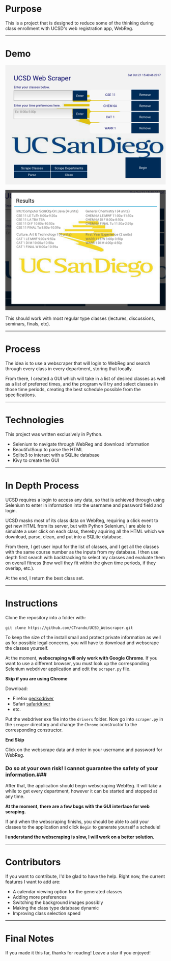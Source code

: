 # Purpose

This is a project that is designed to reduce some of the thinking during class enrollment with UCSD's web registration app, WebReg.

---
# Demo

![demo_img_1](images/demo_img_1.png)

![demo_img_2](images/demo_img_2.png)


This should work with most regular type classes (lectures,
discussions, seminars, finals, etc).

---

# Process
The idea is to use a webscraper that will login to WebReg and search through every class in every department, storing that locally.

From there, I created a GUI which will take in a list of desired classes as well as a list of preferred times, and the program will try and select classes in those time periods, creating the best schedule possible from the specifications.

---
# Technologies
This project was written exclusively in Python.
* Selenium to navigate through WebReg and download information
* BeautifulSoup to parse the HTML
* Sqlite3 to interact with a SQLite database
* Kivy to create the GUI

---
# In Depth Process
UCSD requires a login to access any data, so that is achieved through using Selenium to enter in information into the username and password field and login.

UCSD masks most of its class data on WebReg, requiring a click event to get new HTML from its server, but with Python Selenium, I are able to simulate a user click on each class, thereby aquiring all the HTML which we download, parse, clean, and put into a SQLite database.

From there, I get user input for the list of classes, and I get all the classes with the same course number as the inputs from my database. I then use depth first search with backtracking to select my classes and evaluate them on overall fitness (how well they fit within the given time periods, if they overlap, etc.).

At the end, I return the best class set.

---
# Instructions

Clone the repository into a folder with:

`git clone https://github.com/CTrando/UCSD_Webscraper.git`

To keep the size of the install small and protect private information as well as for possible legal concerns, you will have to download and webscrape the classes yourself.

At the moment, **webscraping will only work with Google Chrome**. If you want to use a different browser, you must look up the corresponding Selenium webdriver application and edit the `scraper.py` file.

**Skip if you are using Chrome**

Download:

* Firefox [geckodriver](https://github.com/mozilla/geckodriver/releases)
* Safari [safaridriver](https://github.com/SeleniumHQ/selenium/wiki/SafariDriver)
* etc.

Put the webdriver exe file into the `drivers` folder.
Now go into `scraper.py` in the `scraper` directory and change the `Chrome` constructor to the corresponding constructor.

**End Skip**

Click on the webscrape data and enter in your username and password for WebReg.

### Do so at your own risk! I cannot guarantee the safety of your information.###

After that, the application should begin webscraping WebReg. It will take a while to get every department, however it can be started and stopped at any time.

**At the moment, there are a few bugs with the GUI interface for web scraping.**

If and when the webscraping finishs, you should be able to add your classes to the application and click `Begin` to generate yourself a schedule!

**I understand the webscraping is slow, I will work on a better solution.**

---
# Contributors #

If you want to contribute, I'd be glad to have the help. Right now, the current features I want to add are:

* A calendar viewing option for the generated classes
* Adding more preferences
* Switching the background images possibly
* Making the class type database dynamic
* Improving class selection speed

---
# Final Notes #

If you made it this far, thanks for reading! Leave a star if you enjoyed!








